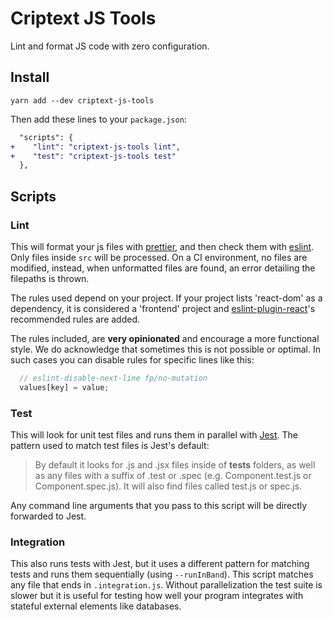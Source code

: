 # Criptext JS Tools

Lint and format JS code with zero configuration.

## Install

```
yarn add --dev criptext-js-tools
```

Then add these lines to your `package.json`:

``` diff
  "scripts": {
+    "lint": "criptext-js-tools lint",
+    "test": "criptext-js-tools test"
  },
```

## Scripts

### Lint

This will format your js files with [prettier](https://github.com/prettier/prettier), and then check them with [eslint](https://github.com/eslint/eslint). Only files inside `src` will be processed. On a CI environment, no files are modified, instead, when unformatted files are found, an error detailing the filepaths is thrown. 

The rules used depend on your project. If your project lists 'react-dom' as a dependency, it is considered a 'frontend' project and [eslint-plugin-react](https://github.com/yannickcr/eslint-plugin-react)'s recommended rules are added.

The rules included, are **very opinionated** and encourage a more functional style. We do acknowledge that sometimes this is not possible or optimal. In such cases you can disable rules for specific lines like this:

``` javascript
  // eslint-disable-next-line fp/no-mutation
  values[key] = value;
```

### Test

This will look for unit test files and runs them in parallel with [Jest](https://facebook.github.io/jest/). The pattern used to match test files is Jest's default:

>  By default it looks for .js and .jsx files inside of __tests__ folders, as well as any files with a suffix of .test or .spec (e.g. Component.test.js or Component.spec.js). It will also find files called test.js or spec.js.

 Any command line arguments that you pass to this script will be directly forwarded to Jest.

### Integration

This also runs tests with Jest, but it uses a different pattern for matching tests and runs them sequentially (using `--runInBand`). This script matches any file that ends in `.integration.js`. Without parallelization the test suite is slower but it is useful for testing how well your program integrates with stateful external elements like databases. 

